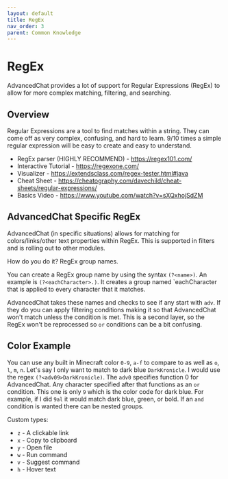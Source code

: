 ```yaml
---
layout: default
title: RegEx
nav_order: 3
parent: Common Knowledge
---
```


# RegEx

AdvancedChat provides a lot of support for Regular Expressions (RegEx) to allow for more complex matching, filtering, and searching.

## Overview

Regular Expressions are a tool to find matches within a string. They can come off as very complex, confusing, and hard to learn. 9/10 times a simple regular expression will be easy to create and easy to understand.

- RegEx parser (HIGHLY RECOMMEND) - https://regex101.com/
- Interactive Tutorial - https://regexone.com/
- Visualizer - https://extendsclass.com/regex-tester.html#java
- Cheat Sheet - https://cheatography.com/davechild/cheat-sheets/regular-expressions/
- Basics Video - https://www.youtube.com/watch?v=sXQxhojSdZM

## AdvancedChat Specific RegEx

AdvancedChat (in specific situations) allows for matching for colors/links/other text properties within RegEx. This is supported in filters and is rolling out to other modules.

How do you do it? RegEx group names.

You can create a RegEx group name by using the syntax `(?<name>)`. An example is `(?<eachCharacter>.)`. It creates a group named `eachCharacter that is applied to every character that it matches.

AdvancedChat takes these names and checks to see if any start with `adv`. If they do you can apply filtering conditions making it so that AdvancedChat won't match unless the condition is met. This is a second layer, so the RegEx won't be reprocessed so `or` conditions can be a bit confusing.

## Color Example

You can use any built in Minecraft color `0-9`, `a-f` to compare to as well as `o`, `l`, `m`, `n`. Let's say I only want to match to dark blue `DarkKronicle`. I would use the regex `(?<adv09>DarkKronicle)`. The `adv0` specifies function 0 for AdvancedChat. Any character specified after that functions as an `or` condition. This one is only `9` which is the color code for dark blue. For example, if I did `9al` it would match dark blue, green, or bold. If an `and` condition is wanted there can be nested groups.

Custom types:

- `z` - A clickable link
- `x` - Copy to clipboard
- `y` - Open file
- `w` - Run command
- `v` - Suggest command
- `h` - Hover text
